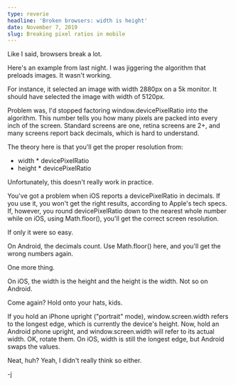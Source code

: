 ```yaml
---
type: reverie
headline: 'Broken browsers: width is height'
date: November 7, 2019
slug: Breaking pixel ratios in mobile
---
```


Like I said, browsers break a lot.

Here's an example from last night. I was jiggering the algorithm that preloads images. It wasn't working. 

For instance, it selected an image with width 2880px on a 5k monitor. It should have selected the image with width of 5120px. 

Problem was, I'd stopped factoring window.devicePixelRatio into the algorithm. This number tells you how many pixels are packed into every inch of the screen. Standard screens are one, retina screens are 2+, and many screens report back decimals, which is hard to understand.

The theory here is that you'll get the proper resolution from: 

- width * devicePixelRatio
- height * devicePixelRatio 

Unfortunately, this doesn't really work in practice. 

You've got a problem when iOS reports a devicePixelRatio in decimals. If you use it, you won't get the right results, according to Apple's tech specs. If, however, you round devicePixelRatio down to the nearest whole number while on iOS, using Math.floor(), you'll get the correct screen resolution.

If only it were so easy. 

On Android, the decimals count. Use Math.floor() here, and you'll get the wrong numbers again.

One more thing. 

On iOS, the width is the height and the height is the width. Not so on Android.

Come again? Hold onto your hats, kids. 

If you hold an iPhone upright ("portrait" mode), window.screen.width refers to the longest edge, which is currently the device's height. Now, hold an Android phone upright, and window.screen.width will refer to its actual width. OK, rotate them. On iOS, width is still the longest edge, but Android swaps the values.

Neat, huh? Yeah, I didn't really think so either.

-j